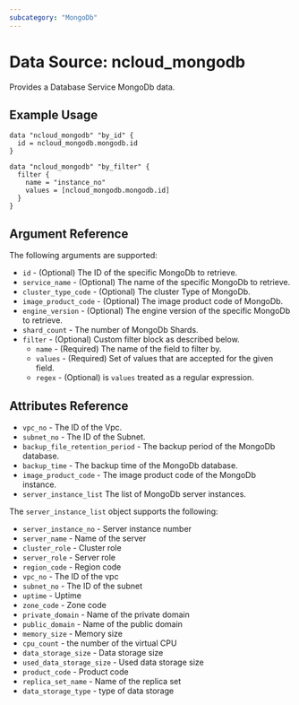 ```yaml
---
subcategory: "MongoDb"
---
```



# Data Source: ncloud_mongodb

Provides a Database Service MongoDb data.

## Example Usage

```hcl
data "ncloud_mongodb" "by_id" {
  id = ncloud_mongodb.mongodb.id
}

data "ncloud_mongodb" "by_filter" {
  filter {
    name = "instance_no"
    values = [ncloud_mongodb.mongodb.id]
  }
}
```

## Argument Reference

The following arguments are supported:

* `id` - (Optional) The ID of the specific MongoDb to retrieve.
* `service_name` - (Optional) The name of the specific MongoDb to retrieve.
* `cluster_type_code` - (Optional) The cluster Type of MongoDb.
* `image_product_code` - (Optional) The image product code of MongoDb.
* `engine_version` - (Optional) The engine version of the specific MongoDb to retrieve.
* `shard_count` - The number of MongoDb Shards.
* `filter` - (Optional) Custom filter block as described below.
  * `name` - (Required) The name of the field to filter by.
  * `values` - (Required) Set of values that are accepted for the given field.
  * `regex` - (Optional) is `values` treated as a regular expression.


## Attributes Reference

* `vpc_no` - The ID of the Vpc.
* `subnet_no` - The ID of the Subnet.
* `backup_file_retention_period` - The backup period of the MongoDb database.
* `backup_time` - The backup time of the MongoDb database.
* `image_product_code` - The image product code of the MongoDb instance.
* `server_instance_list` The list of MongoDb server instances.

The `server_instance_list` object supports the following:

* `server_instance_no` - Server instance number
* `server_name` - Name of the server
* `cluster_role` - Cluster role
* `server_role` - Server role
* `region_code` - Region code
* `vpc_no` - The ID of the vpc
* `subnet_no` - The ID of the subnet
* `uptime` - Uptime
* `zone_code` - Zone code
* `private_domain` - Name of the private domain
* `public_domain` - Name of the public domain
* `memory_size` - Memory size
* `cpu_count` - the number of the virtual CPU
* `data_storage_size` - Data storage size
* `used_data_storage_size` - Used data storage size
* `product_code` - Product code
* `replica_set_name` - Name of the replica set
* `data_storage_type` - type of data storage